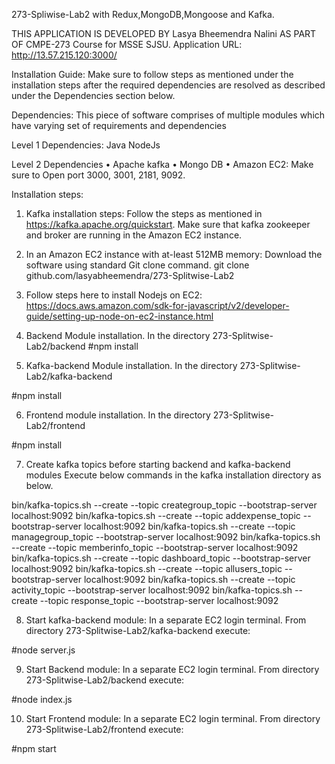 273-Spliwise-Lab2 with Redux,MongoDB,Mongoose and Kafka.

THIS APPLICATION IS DEVELOPED BY Lasya Bheemendra Nalini AS PART OF CMPE-273 Course for MSSE SJSU.
Application URL: http://13.57.215.120:3000/

Installation Guide:
Make sure to follow steps as mentioned under the installation steps after the required dependencies are resolved as described under the Dependencies section below.


Dependencies:
This piece of software comprises of multiple modules which have varying set of requirements and dependencies

Level 1 Dependencies:
Java
NodeJs

Level 2 Dependencies
•	Apache kafka
•	Mongo DB
•	Amazon EC2: Make sure to Open port 3000, 3001, 2181, 9092.

Installation steps:
1.	Kafka installation steps: Follow the steps as mentioned in https://kafka.apache.org/quickstart.
Make sure that kafka zookeeper and broker are running in the Amazon EC2 instance.

2.	In an Amazon EC2 instance with at-least 512MB memory:
Download the software using standard Git clone command.
git clone github.com/lasyabheemendra/273-Splitwise-Lab2

3.	Follow steps here to install Nodejs on EC2:
https://docs.aws.amazon.com/sdk-for-javascript/v2/developer-guide/setting-up-node-on-ec2-instance.html

4.	Backend Module installation.
In the directory 273-Splitwise-Lab2/backend
#npm install


5.	Kafka-backend Module installation.
In the directory 273-Splitwise-Lab2/kafka-backend

#npm install

6.	Frontend module installation.
In the directory 273-Splitwise-Lab2/frontend

#npm install


7.	Create kafka topics before starting backend and kafka-backend modules
Execute below commands in the kafka installation directory as below.

bin/kafka-topics.sh --create --topic creategroup_topic --bootstrap-server localhost:9092
bin/kafka-topics.sh --create --topic addexpense_topic --bootstrap-server localhost:9092
bin/kafka-topics.sh --create --topic managegroup_topic --bootstrap-server localhost:9092
bin/kafka-topics.sh --create --topic memberinfo_topic --bootstrap-server localhost:9092
bin/kafka-topics.sh --create --topic dashboard_topic --bootstrap-server localhost:9092
bin/kafka-topics.sh --create --topic allusers_topic --bootstrap-server localhost:9092
bin/kafka-topics.sh --create --topic activity_topic --bootstrap-server localhost:9092
bin/kafka-topics.sh --create --topic response_topic --bootstrap-server localhost:9092


8.	Start kafka-backend module: In a separate EC2 login terminal. From directory 273-Splitwise-Lab2/kafka-backend execute:

#node server.js

9.	Start Backend module: In a separate EC2 login terminal. From directory 273-Splitwise-Lab2/backend execute:

#node index.js

10.	Start Frontend module: In a separate EC2 login terminal. From directory 273-Splitwise-Lab2/frontend execute:

#npm start

